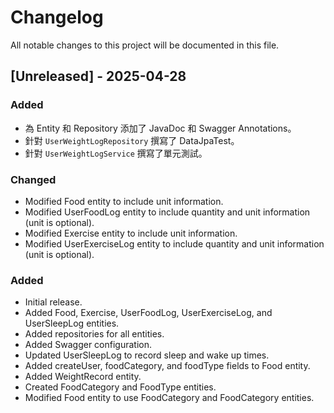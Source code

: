 # Changelog

All notable changes to this project will be documented in this file.

## [Unreleased] - 2025-04-28

### Added

*   為 Entity 和 Repository 添加了 JavaDoc 和 Swagger Annotations。
*   針對 `UserWeightLogRepository` 撰寫了 DataJpaTest。
*   針對 `UserWeightLogService` 撰寫了單元測試。

### Changed

*   Modified Food entity to include unit information.
*   Modified UserFoodLog entity to include quantity and unit information (unit is optional).
*   Modified Exercise entity to include unit information.
*   Modified UserExerciseLog entity to include quantity and unit information (unit is optional).

### Added

*   Initial release.
*   Added Food, Exercise, UserFoodLog, UserExerciseLog, and UserSleepLog entities.
*   Added repositories for all entities.
*   Added Swagger configuration.
*   Updated UserSleepLog to record sleep and wake up times.
*   Added createUser, foodCategory, and foodType fields to Food entity.
*   Added WeightRecord entity.
*   Created FoodCategory and FoodType entities.
*   Modified Food entity to use FoodCategory and FoodCategory entities.
